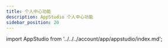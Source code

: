 ```yaml
---
title: 个人中心功能
description: AppStudio 个人中心功能
sidebar_position: 20
---
```


import AppStudio from '../../../account/app/appstudio/index.md';

<AppStudio />

